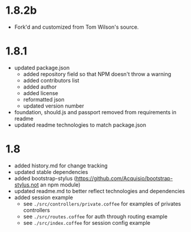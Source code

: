 # 1.8.2b
- Fork'd and customized from Tom Wilson's source.

# 1.8.1
- updated package.json
	- added repository field so that NPM doesn't throw a warning
	- added contributors list
	- added author
	- added license
	- reformatted json
	- updated version number
- foundation, should.js and passport removed from requirements in readme
- updated readme technologies to match package.json

# 1.8

- added history.md for change tracking
- updated stable dependencies
- added bootstrap-stylus (https://github.com/Acquisio/bootstrap-stylus,not an npm module)
- updated readme.md to better reflect technologies and dependencies
- added session example
	- see `./src/controllers/private.coffee` for examples of privates controllers
	- see `./src/routes.coffee` for auth through routing example
	- see `./src/index.coffee` for session config example
